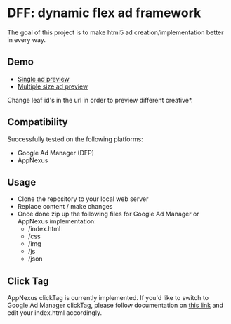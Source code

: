 # DFF: dynamic flex ad framework

The goal of this project is to make html5 ad creation/implementation better in every way.

## Demo

* [Single ad preview](https://cihusss.github.io/html5media/index.html?leaf=4)
* [Multiple size ad preview](https://cihusss.github.io/html5media/preview.html?leaf=4)

Change leaf id's in the url in order to preview different creative*.

## Compatibility

Successfully tested on the following platforms:

* Google Ad Manager (DFP)
* AppNexus

## Usage

* Clone the repository to your local web server
* Replace content / make changes
* Once done zip up the following files for Google Ad Manager or AppNexus implementation:
  * /index.html
  * /css
  * /img
  * /js
  * /json

## Click Tag

AppNexus clickTag is currently implemented. If you'd like to switch to Google Ad Manager clickTag, please follow documentation on [this link](https://support.google.com/admanager/answer/7046799?hl=en) and edit your index.html accordingly.
